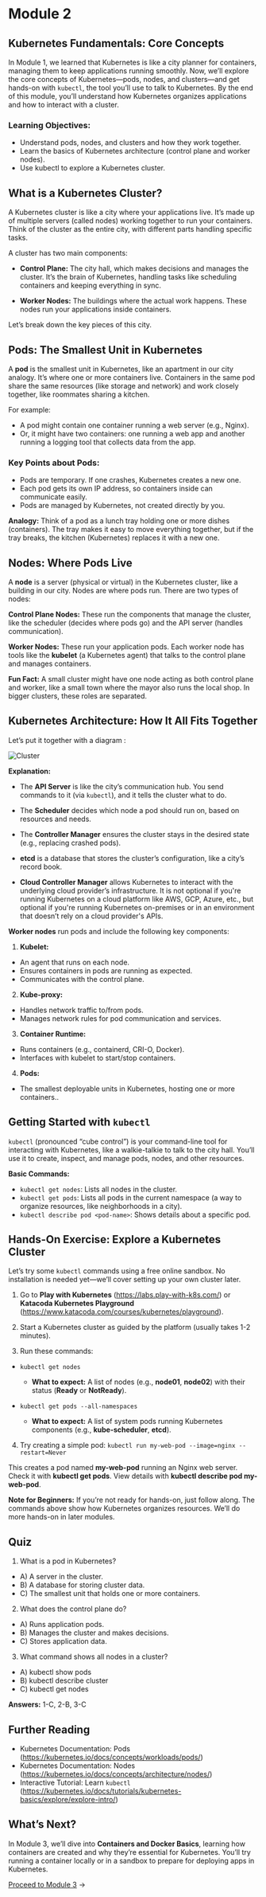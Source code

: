 # Module 2

## Kubernetes Fundamentals: Core Concepts

In Module 1, we learned that Kubernetes is like a city planner for containers, managing them to keep applications running smoothly. Now, we’ll explore the core concepts of Kubernetes—pods, nodes, and clusters—and get hands-on with `kubectl`, the tool you’ll use to talk to Kubernetes. By the end of this module, you’ll understand how Kubernetes organizes applications and how to interact with a cluster.

### Learning Objectives:

- Understand pods, nodes, and clusters and how they work together.
- Learn the basics of Kubernetes architecture (control plane and worker nodes).
- Use kubectl to explore a Kubernetes cluster.

## What is a Kubernetes Cluster?

A Kubernetes cluster is like a city where your applications live. It’s made up of multiple servers (called nodes) working together to run your containers. Think of the cluster as the entire city, with different parts handling specific tasks.

A cluster has two main components:

- **Control Plane:** The city hall, which makes decisions and manages the cluster. It’s the brain of Kubernetes, handling tasks like scheduling containers and keeping everything in sync.

- **Worker Nodes:** The buildings where the actual work happens. These nodes run your applications inside containers.

Let’s break down the key pieces of this city.

## Pods: The Smallest Unit in Kubernetes

A **pod** is the smallest unit in Kubernetes, like an apartment in our city analogy. It’s where one or more containers live. Containers in the same pod share the same resources (like storage and network) and work closely together, like roommates sharing a kitchen.

For example:

- A pod might contain one container running a web server (e.g., Nginx).
- Or, it might have two containers: one running a web app and another running a logging tool that collects data from the app.

### Key Points about Pods:

- Pods are temporary. If one crashes, Kubernetes creates a new one.
- Each pod gets its own IP address, so containers inside can communicate easily.
- Pods are managed by Kubernetes, not created directly by you.

**Analogy:** Think of a pod as a lunch tray holding one or more dishes (containers). The tray makes it easy to move everything together, but if the tray breaks, the kitchen (Kubernetes) replaces it with a new one.

## Nodes: Where Pods Live

A **node** is a server (physical or virtual) in the Kubernetes cluster, like a building in our city. Nodes are where pods run. There are two types of nodes:

**Control Plane Nodes:** These run the components that manage the cluster, like the scheduler (decides where pods go) and the API server (handles communication).

**Worker Nodes:** These run your application pods. Each worker node has tools like the **kubelet** (a Kubernetes agent) that talks to the control plane and manages containers.

**Fun Fact:** A small cluster might have one node acting as both control plane and worker, like a small town where the mayor also runs the local shop. In bigger clusters, these roles are separated.

## Kubernetes Architecture: How It All Fits Together

Let’s put it together with a diagram :

![Cluster](../assets/cluster.png)

**Explanation:**

- The **API Server** is like the city’s communication hub. You send commands to it (via `kubectl`), and it tells the cluster what to do.

- The **Scheduler** decides which node a pod should run on, based on resources and needs.

- The **Controller Manager** ensures the cluster stays in the desired state (e.g., replacing crashed pods).

- **etcd** is a database that stores the cluster’s configuration, like a city’s record book.

- **Cloud Controller Manager** allows Kubernetes to interact with the underlying cloud provider’s infrastructure. It is not optional if you're running Kubernetes on a cloud platform like AWS, GCP, Azure, etc., but optional if you're running Kubernetes on-premises or in an environment that doesn’t rely on a cloud provider's APIs.

**Worker nodes** run pods and include the following key components:

1. **Kubelet:**

- An agent that runs on each node.
- Ensures containers in pods are running as expected.
- Communicates with the control plane.

2. **Kube-proxy:**

- Handles network traffic to/from pods.
- Manages network rules for pod communication and services.

3. **Container Runtime:**
- Runs containers (e.g., containerd, CRI-O, Docker).
- Interfaces with kubelet to start/stop containers.

4. **Pods:**
- The smallest deployable units in Kubernetes, hosting one or more containers..

## Getting Started with `kubectl`
`kubectl` (pronounced “cube control”) is your command-line tool for interacting with Kubernetes, like a walkie-talkie to talk to the city hall. You’ll use it to create, inspect, and manage pods, nodes, and other resources.

**Basic Commands:**

- `kubectl get nodes`: Lists all nodes in the cluster.
- `kubectl get pods`: Lists all pods in the current namespace (a way to organize resources, like neighborhoods in a city).
- `kubectl describe pod <pod-name>`: Shows details about a specific pod.

## Hands-On Exercise: Explore a Kubernetes Cluster

Let’s try some `kubectl` commands using a free online sandbox. No installation is needed yet—we’ll cover setting up your own cluster later.

1. Go to **Play with Kubernetes** (https://labs.play-with-k8s.com/) or **Katacoda Kubernetes Playground** (https://www.katacoda.com/courses/kubernetes/playground).

2. Start a Kubernetes cluster as guided by the platform (usually takes 1-2 minutes).
3. Run these commands:

- `kubectl get nodes`
  - **What to expect:** A list of nodes (e.g., **node01**, **node02**) with their status (**Ready** or **NotReady**).


- `kubectl get pods --all-namespaces`
  - **What to expect:** A list of system pods running Kubernetes components (e.g., **kube-scheduler**, **etcd**).

4. Try creating a simple pod:
```kubectl run my-web-pod --image=nginx --restart=Never```

This creates a pod named **my-web-pod** running an Nginx web server.
Check it with **kubectl get pods**.
View details with **kubectl describe pod my-web-pod**.

**Note for Beginners:** If you’re not ready for hands-on, just follow along. The commands above show how Kubernetes organizes resources. We’ll do more hands-on in later modules.

## Quiz

1. What is a pod in Kubernetes?
- A) A server in the cluster.
- B) A database for storing cluster data.
- C) The smallest unit that holds one or more containers.


2. What does the control plane do?
- A) Runs application pods.
- B) Manages the cluster and makes decisions.
- C) Stores application data.


3. What command shows all nodes in a cluster?
- A) kubectl show pods
- B) kubectl describe cluster
- C) kubectl get nodes


**Answers:** 1-C, 2-B, 3-C

## Further Reading

- Kubernetes Documentation: Pods (https://kubernetes.io/docs/concepts/workloads/pods/)
- Kubernetes Documentation: Nodes (https://kubernetes.io/docs/concepts/architecture/nodes/)
- Interactive Tutorial: Learn `kubectl` (https://kubernetes.io/docs/tutorials/kubernetes-basics/explore/explore-intro/)

## What’s Next?
In Module 3, we’ll dive into **Containers and Docker Basics**, learning how containers are created and why they’re essential for Kubernetes. You’ll try running a container locally or in a sandbox to prepare for deploying apps in Kubernetes.

[Proceed to Module 3](https://wycliffealphus.github.io/Introduction-to-Kubernetes-and-Cloud-Native-Technologies/modules/03-Basics.html) →

